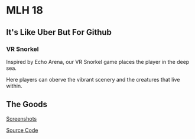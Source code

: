 # MLH 18

## It's Like Uber But For Github

### VR Snorkel

Inspired by Echo Arena, our VR Snorkel game places the player in the deep sea. 

Here players can oberve the vibrant scenery and the creatures that live within.


## The Goods 

[Screenshots](Screenshots/README.md)

[Source Code](SourceCode/README.md)   
